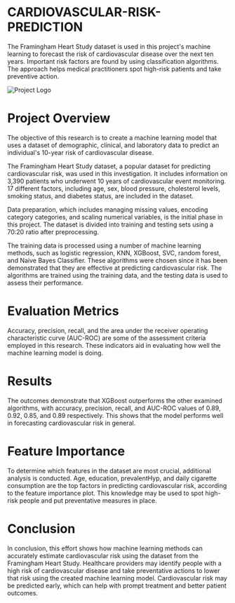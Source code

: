 # CARDIOVASCULAR-RISK-PREDICTION
The Framingham Heart Study dataset is used in this project's machine learning to forecast the risk of cardiovascular disease over the next ten years. Important risk factors are found by using classification algorithms. The approach helps medical practitioners spot high-risk patients and take preventive action.

![Project Logo](https://www.metropolisindia.com/blog/wp-content/uploads/2023/04/Heart-Diseases.jpg)

# Project Overview
The objective of this research is to create a machine learning model that uses a dataset of demographic, clinical, and laboratory data to predict an individual's 10-year risk of cardiovascular disease.

The Framingham Heart Study dataset, a popular dataset for predicting cardiovascular risk, was used in this investigation. It includes information on 3,390 patients who underwent 10 years of cardiovascular event monitoring. 17 different factors, including age, sex, blood pressure, cholesterol levels, smoking status, and diabetes status, are included in the dataset.

Data preparation, which includes managing missing values, encoding category categories, and scaling numerical variables, is the initial phase in this project. 
The dataset is divided into training and testing sets using a 70:20 ratio after preprocessing.

The training data is processed using a number of machine learning methods, such as logistic regression, KNN, XGBoost, SVC, random forest, and Naive Bayes Classifier. These algorithms were chosen since it has been demonstrated that they are effective at predicting cardiovascular risk. The algorithms are trained using the training data, and the testing data is used to assess their performance.

# Evaluation Metrics
Accuracy, precision, recall, and the area under the receiver operating characteristic curve (AUC-ROC) are some of the assessment criteria employed in this research. These indicators aid in evaluating how well the machine learning model is doing.

# Results
The outcomes demonstrate that XGBoost outperforms the other examined algorithms, with accuracy, precision, recall, and AUC-ROC values of 0.89, 0.92, 0.85, and 0.89 respectively. This shows that the model performs well in forecasting cardiovascular risk in general.

# Feature Importance
To determine which features in the dataset are most crucial, additional analysis is conducted. Age, education, prevalentHyp, and daily cigarette consumption are the top factors in predicting cardiovascular risk, according to the feature importance plot. This knowledge may be used to spot high-risk people and put preventative measures in place.

# Conclusion
In conclusion, this effort shows how machine learning methods can accurately estimate cardiovascular risk using the dataset from the Framingham Heart Study. Healthcare providers may identify people with a high risk of cardiovascular disease and take preventative actions to lower that risk using the created machine learning model. Cardiovascular risk may be predicted early, which can help with prompt treatment and better patient outcomes.
